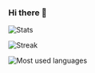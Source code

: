### Hi there 👋

![Stats](https://github-readme-stats.vercel.app/api?username=roman-16&theme=vue-dark&show_icons=true&hide_border=true&count_private=true)

![Streak](https://github-readme-streak-stats.herokuapp.com/?user=roman-16&theme=vue-dark&hide_border=true)

![Most used languages](https://github-readme-stats.vercel.app/api/top-langs/?username=roman-16&theme=vue-dark&show_icons=true&hide_border=true&layout=compact)
